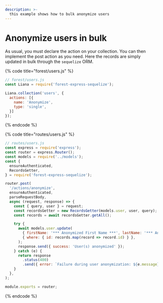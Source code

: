 ```yaml
---
description: >-
  this example shows how to bulk anonymize users
---
```

# Anonymize users in bulk
As usual, you must declare the action on your collection. You can then implement the post action as you need. Here the records are simply updated in bulk through the `sequelize` ORM.

{% code title="forest/users.js" %}
```javascript
// forest/users.js
const Liana = require('forest-express-sequelize');

Liana.collection('users', {
  actions: [{
    name: 'Anonymize',
    type: 'single',
  }]
});

```
{% endcode %}

{% code title="routes/users.js" %}
```javascript
// routes/users.js
const express = require('express');
const router = express.Router();
const models = require('../models');
const {
  ensureAuthenticated,
  RecordsGetter,
} = require('forest-express-sequelize');

router.post(
  '/actions/anonymize',
  ensureAuthenticated,
  parseRequestBody,
  async (request, response) => {
    const { query, user } = request;
    const recordsGetter = new RecordsGetter(models.user, user, query);
    const records = await recordsGetter.getAll();

    try {
      await models.user.update(
        { firstName: '*** Anonymized First Name ***', lastName: '*** Anonymized Last Name ***' },
        { where: { id: records.map(record => record.id) } },
      );
      response.send({ success: 'User(s) anonymized' });
    } catch (e) {
      return response
        .status(400)
        .send({ error: `Failure during user anonymization: ${e.message}` });
    }
  },
);

module.exports = router;
```
{% endcode %}
